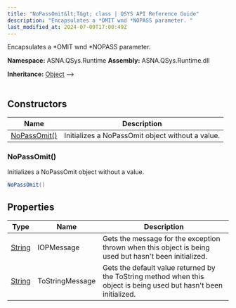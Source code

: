 ```yaml
---
title: "NoPassOmit&lt;T&gt; class | QSYS API Reference Guide"
description: "Encapsulates a *OMIT wnd *NOPASS parameter. "
last_modified_at: 2024-07-09T17:00:49Z
---
```


Encapsulates a *OMIT wnd *NOPASS parameter.

**Namespace:** ASNA.QSys.Runtime
**Assembly:** ASNA.QSys.Runtime.dll

**Inheritance:** [Object](https://docs.microsoft.com/en-us/dotnet/api/system.object) --> 
<br>
<br>

## Constructors

| Name | Description |
| --- | --- |
| [NoPassOmit()](#nopassomit) | Initializes a NoPassOmit object without a value.

### NoPassOmit()

Initializes a NoPassOmit object without a value.

```cs
NoPassOmit()
```

## Properties

| Type | Name | Description
| --- | --- | --- 
| [String](https://learn.microsoft.com/en-us/dotnet/api/system.string?view=net-8.0) | IOPMessage | Gets the message for the exception thrown when this object is being used but hasn't been initialized. |
| [String](https://learn.microsoft.com/en-us/dotnet/api/system.string?view=net-8.0) | ToStringMessage | Gets the default value returned by the ToString method when this object is being used but hasn't been initialized. |
